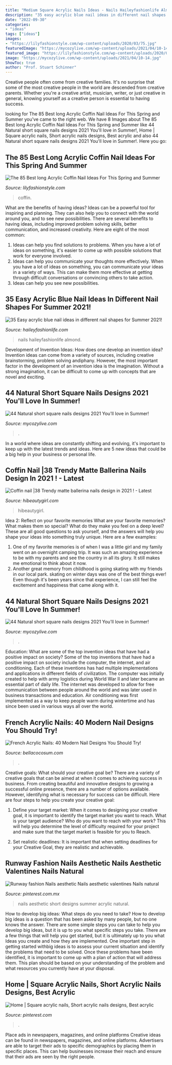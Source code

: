 ```yaml
---
title: "Medium Square Acrylic Nails Ideas - Nails Haileyfashionlife Almond"
description: "35 easy acrylic blue nail ideas in different nail shapes for summer 2021!"
date: "2022-09-30"
categories:
- "ideas"
tags: ["ideas"]
images:
- "https://lilyfashionstyle.com/wp-content/uploads/2020/03/75.jpg"
featuredImage: "https://mycozylive.com/wp-content/uploads/2021/04/10-14.jpg"
featured_image: "https://lilyfashionstyle.com/wp-content/uploads/2020/03/75.jpg"
image: "https://mycozylive.com/wp-content/uploads/2021/04/10-14.jpg"
ShowToc: true
author: "Prof. Stuart Schinner"
---
```



Creative people often come from creative families. It's no surprise that some of the most creative people in the world are descended from creative parents. Whether you're a creative artist, musician, writer, or just creative in general, knowing yourself as a creative person is essential to having success.

	

		
looking for The 85 Best long Acrylic Coffin Nail Ideas For This Spring and Summer you've came to the right web. We have 8 Images about The 85 Best long Acrylic Coffin Nail Ideas For This Spring and Summer like 44 Natural short square nails designs 2021 You&#039;ll love in Summer!, Home | Square acrylic nails, Short acrylic nails designs, Best acrylic and also 44 Natural short square nails designs 2021 You&#039;ll love in Summer!. Here you go:
		
    
## The 85 Best Long Acrylic Coffin Nail Ideas For This Spring And Summer

<img loading=lazy src="https://lilyfashionstyle.com/wp-content/uploads/2020/03/75.jpg" onerror="this.onerror=null;this.src='https://tse3.mm.bing.net/th?id=OIP.pM9Kwmaz6-WSsXp5Y2i5IAHaKm&amp;pid=15.1';" alt="The 85 Best long Acrylic Coffin Nail Ideas For This Spring and Summer">

_Source: lilyfashionstyle.com_

>coffin. 

	

What are the benefits of having ideas?
Ideas can be a powerful tool for inspiring and planning. They can also help you to connect with the world around you, and to see new possibilities. There are several benefits to having ideas, including improved problem solving skills, better communication, and increased creativity. Here are eight of the most common: 
1. Ideas can help you find solutions to problems. When you have a lot of ideas on something, it's easier to come up with possible solutions that work for everyone involved.
2. Ideas can help you communicate your thoughts more effectively. When you have a lot of ideas on something, you can communicate your ideas in a variety of ways. This can make them more effective at getting through difficult conversations or convincing others to take action. 
3. Ideas can help you see new possibilities.

    
## 35 Easy Acrylic Blue Nail Ideas In Different Nail Shapes For Summer 2021!

<img loading=lazy src="https://haileyfashionlife.com/wp-content/uploads/2021/04/30-5-683x1024.jpg" onerror="this.onerror=null;this.src='https://tse1.mm.bing.net/th?id=OIP.iUxT2lcxz1Bapu7-l2PNEwHaLG&amp;pid=15.1';" alt="35 Easy acrylic blue nail ideas in different nail shapes for Summer 2021!">

_Source: haileyfashionlife.com_

>nails haileyfashionlife almond. 

	

Development of Invention Ideas: How does one develop an invention idea?
Invention ideas can come from a variety of sources, including creative brainstorming, problem solving andiphany. However, the most important factor in the development of an invention idea is the imagination. Without a strong imagination, it can be difficult to come up with concepts that are novel and exciting.

    
## 44 Natural Short Square Nails Designs 2021 You&#039;ll Love In Summer!

<img loading=lazy src="https://mycozylive.com/wp-content/uploads/2021/04/40-3-768x1152.jpg" onerror="this.onerror=null;this.src='https://tse4.mm.bing.net/th?id=OIP.ayePFsQ_0vlgqA9h9k5eJAHaLH&amp;pid=15.1';" alt="44 Natural short square nails designs 2021 You&#039;ll love in Summer!">

_Source: mycozylive.com_

>. 

	

In a world where ideas are constantly shifting and evolving, it's important to keep up with the latest trends and ideas. Here are 5 new ideas that could be a big help in your business or personal life.

    
## Coffin Nail |38 Trendy Matte Ballerina Nails Design In 2021 ! - Latest

<img loading=lazy src="https://hibeautygirl.com/wp-content/uploads/2021/03/35-5.jpg" onerror="this.onerror=null;this.src='https://tse3.mm.bing.net/th?id=OIP.lzKY4UXA3EMc4F3ynUTIPwHaJr&amp;pid=15.1';" alt="Coffin nail |38 Trendy matte ballerina nails design in 2021 ! - Latest">

_Source: hibeautygirl.com_

>hibeautygirl. 

	

Idea 2: Reflect on your favorite memories
What are your favorite memories? What makes them so special? What do they make you feel on a deep level? These are all good questions to ask yourself, and the answers will help you shape your ideas into something truly unique. Here are a few examples: 
1. One of my favorite memories is of when I was a little girl and my family went on an overnight camping trip. It was such an amazing experience to be with my parents and see the country in all its glory. It still makes me emotional to think about it now. 
2. Another great memory from childhood is going skating with my friends in our local park. skating on winter days was one of the best things ever! Even though it's been years since that experience, I can still feel the excitement and happiness that came along with it. 

    
## 44 Natural Short Square Nails Designs 2021 You&#039;ll Love In Summer!

<img loading=lazy src="https://mycozylive.com/wp-content/uploads/2021/04/10-14.jpg" onerror="this.onerror=null;this.src='https://tse2.mm.bing.net/th?id=OIP.oL2N7wbE0A7XTJWnuz4CiAHaLH&amp;pid=15.1';" alt="44 Natural short square nails designs 2021 You&#039;ll love in Summer!">

_Source: mycozylive.com_

>. 

	

Education: What are some of the top invention ideas that have had a positive impact on society?
Some of the top inventions that have had a positive impact on society include the computer, the internet, and air conditioning. Each of these inventions has had multiple implementations and applications in different fields of civilization. The computer was initially created to help with army logistics during World War II and later became an essential part of daily life. The internet was developed to allow for free communication between people around the world and was later used in business transactions and education. Air conditioning was first implemented as a way to keep people warm during wintertime and has since been used in various ways all over the world.

    
## French Acrylic Nails: 40 Modern Nail Designs You Should Try!

<img loading=lazy src="https://bellacocosum.com/wp-content/uploads/2021/05/6-13.jpg" onerror="this.onerror=null;this.src='https://tse1.mm.bing.net/th?id=OIP.1i6_uovjJN34TRY1bdPqCAHaLH&amp;pid=15.1';" alt="French Acrylic Nails: 40 Modern Nail Designs You Should Try!">

_Source: bellacocosum.com_

>. 

	

Creative goals: What should your creative goal be?
There are a variety of creative goals that can be aimed at when it comes to achieving success in business. From creating beautiful and innovative designs to growing a successful online presence, there are a number of options available. However, identifying what is necessary for success can be difficult. Here are four steps to help you create your creative goal:
1. Define your target market: When it comes to designing your creative goal, it is important to identify the target market you want to reach. What is your target audience? Who do you want to reach with your work? This will help you determine the level of difficulty required for your project and make sure that the target market is feasible for you to Reach.

2. Set realistic deadlines: It is important that when setting deadlines for your Creative Goal, they are realistic and achievable.

    
## Runway Fashion Nails Aesthetic Nails Aesthetic Valentines Nails Natural

<img loading=lazy src="https://i.pinimg.com/736x/05/07/6a/05076a06a810b3a0370b79c5bd0eea17.jpg" onerror="this.onerror=null;this.src='https://tse4.mm.bing.net/th?id=OIP.tl0zfGoOsvHcPczy-rBNzwHaLe&amp;pid=15.1';" alt="Runway fashion Nails aesthetic Nails aesthetic valentines Nails natural">

_Source: pinterest.com.mx_

>nails aesthetic short designs summer acrylic natural. 

	

How to develop big ideas: What steps do you need to take?
How to develop big ideas is a question that has been asked by many people, but no one knows the answer. There are some simple steps you can take to help you develop big ideas, but it is up to you what specific steps you take. There are a few things that will help you get started, but it is ultimately up to you what Ideas you create and how they are implemented.
One important step in getting started withbig ideas is to assess your current situation and identify the problems that need to be solved. Once these problems have been identified, it is important to come up with a plan of action that will address them. This plan should be based on your understanding of the problem and what resources you currently have at your disposal.

    
## Home | Square Acrylic Nails, Short Acrylic Nails Designs, Best Acrylic

<img loading=lazy src="https://i.pinimg.com/736x/40/c6/34/40c634c52f5c612883edba1a4ab9f8a6.jpg" onerror="this.onerror=null;this.src='https://tse2.mm.bing.net/th?id=OIP.ypyfC3rmc2a3dauJeHxsrAHaLg&amp;pid=15.1';" alt="Home | Square acrylic nails, Short acrylic nails designs, Best acrylic">

_Source: pinterest.com_

>. 

	

Place ads in newspapers, magazines, and online platforms
Creative ideas can be found in newspapers, magazines, and online platforms. Advertisers are able to target their ads to specific demographics by placing them in specific places. This can help businesses increase their reach and ensure that their ads are seen by the right people.

